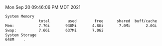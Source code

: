 Mon Sep 20 09:46:06 PM MDT 2021
```bash
System Memory
               total        used        free      shared  buff/cache   available
Mem:           7.7Gi       930Mi       4.8Gi       7.0Mi       2.0Gi       6.4Gi
Swap:          7.6Gi       637Mi       7.0Gi
System Storage
648M	.
```
```bash
